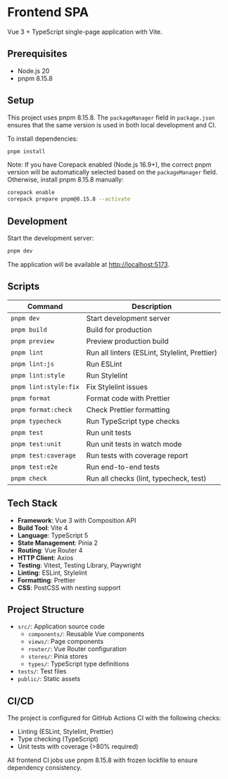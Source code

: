 # Frontend SPA

Vue 3 + TypeScript single-page application with Vite.

## Prerequisites

- Node.js 20
- pnpm 8.15.8

## Setup

This project uses pnpm 8.15.8. The `packageManager` field in `package.json` ensures that the same version is used in both local development and CI.

To install dependencies:

```bash
pnpm install
```

Note: If you have Corepack enabled (Node.js 16.9+), the correct pnpm version will be automatically selected based on the `packageManager` field. Otherwise, install pnpm 8.15.8 manually:

```bash
corepack enable
corepack prepare pnpm@8.15.8 --activate
```

## Development

Start the development server:

```bash
pnpm dev
```

The application will be available at [http://localhost:5173](http://localhost:5173).

## Scripts

| Command               | Description                                   |
| --------------------- | --------------------------------------------- |
| `pnpm dev`            | Start development server                      |
| `pnpm build`          | Build for production                          |
| `pnpm preview`        | Preview production build                      |
| `pnpm lint`           | Run all linters (ESLint, Stylelint, Prettier) |
| `pnpm lint:js`        | Run ESLint                                    |
| `pnpm lint:style`     | Run Stylelint                                 |
| `pnpm lint:style:fix` | Fix Stylelint issues                          |
| `pnpm format`         | Format code with Prettier                     |
| `pnpm format:check`   | Check Prettier formatting                     |
| `pnpm typecheck`      | Run TypeScript type checks                    |
| `pnpm test`           | Run unit tests                                |
| `pnpm test:unit`      | Run unit tests in watch mode                  |
| `pnpm test:coverage`  | Run tests with coverage report                |
| `pnpm test:e2e`       | Run end-to-end tests                          |
| `pnpm check`          | Run all checks (lint, typecheck, test)        |

## Tech Stack

- **Framework**: Vue 3 with Composition API
- **Build Tool**: Vite 4
- **Language**: TypeScript 5
- **State Management**: Pinia 2
- **Routing**: Vue Router 4
- **HTTP Client**: Axios
- **Testing**: Vitest, Testing Library, Playwright
- **Linting**: ESLint, Stylelint
- **Formatting**: Prettier
- **CSS**: PostCSS with nesting support

## Project Structure

- `src/`: Application source code
  - `components/`: Reusable Vue components
  - `views/`: Page components
  - `router/`: Vue Router configuration
  - `stores/`: Pinia stores
  - `types/`: TypeScript type definitions
- `tests/`: Test files
- `public/`: Static assets

## CI/CD

The project is configured for GitHub Actions CI with the following checks:

- Linting (ESLint, Stylelint, Prettier)
- Type checking (TypeScript)
- Unit tests with coverage (>80% required)

All frontend CI jobs use pnpm 8.15.8 with frozen lockfile to ensure dependency consistency.
